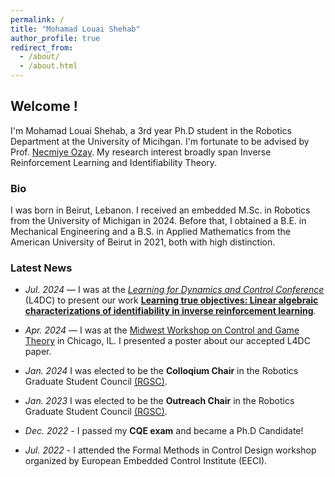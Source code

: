 ```yaml
---
permalink: /
title: "Mohamad Louai Shehab"
author_profile: true
redirect_from: 
  - /about/
  - /about.html
---
```


## Welcome !

I'm Mohamad Louai Shehab, a 3rd year Ph.D student in the Robotics Department at the University of Micihgan. I'm fortunate to be advised by Prof. [Necmiye Ozay](https://web.eecs.umich.edu/~necmiye/). My research interest broadly span Inverse Reinforcement Learning and Identifiability Theory. 

### Bio

I was born in Beirut, Lebanon. I received an embedded M.Sc. in Robotics from the University of Michigan in 2024. Before that, I obtained a B.E. in Mechanical Engineering and a B.S. in Applied Mathematics from the American University of Beirut in 2021, both with high distinction. 

### Latest News

* _Jul. 2024_ — I was at the _[Learning for Dynamics and Control Conference](https://l4dc.web.ox.ac.uk/home)_ (L4DC) to present our work **[Learning true objectives: Linear algebraic characterizations of identifiability in inverse reinforcement learning](https://proceedings.mlr.press/v242/shehab24a/shehab24a.pdf)**.

* _Apr. 2024_ — I was at the [Midwest Workshop on Control and Game Theory](https://mwcgt2024.northwestern.edu/) in Chicago, IL. I presented a poster about our accepted L4DC paper.

* _Jan. 2024_ I was elected to be the **Colloqium Chair** in the Robotics Graduate Student Council [(RGSC)](https://robotics.umich.edu/academics/current-students/robotics-graduate-student-council/).

* _Jan. 2023_ I was elected to be the **Outreach Chair** in the Robotics Graduate Student Council [(RGSC)](https://robotics.umich.edu/academics/current-students/robotics-graduate-student-council/).

* _Dec. 2022_ - I passed my **CQE exam** and became a Ph.D Candidate!

* _Jul. 2022_ - I attended the Formal Methods in Control Design workshop organized by European Embedded Control Institute (EECI).